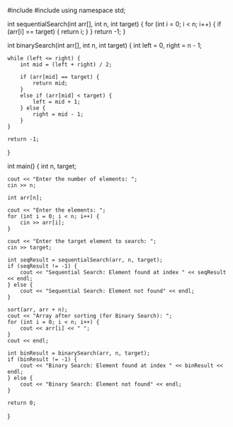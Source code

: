 #include <iostream>
#include <algorithm>
using namespace std;

int sequentialSearch(int arr[], int n, int target) {
    for (int i = 0; i < n; i++) {
        if (arr[i] == target) {
            return i;
        }
    }
    return -1;
}

int binarySearch(int arr[], int n, int target) {
    int left = 0, right = n - 1;
    
    while (left <= right) {
        int mid = (left + right) / 2;
        
        if (arr[mid] == target) {
            return mid;
        }
        else if (arr[mid] < target) {
            left = mid + 1;
        } else {
            right = mid - 1;
        }
    }
    
    return -1;
}

int main() {
    int n, target;

    cout << "Enter the number of elements: ";
    cin >> n;
    
    int arr[n];

    cout << "Enter the elements: ";
    for (int i = 0; i < n; i++) {
        cin >> arr[i];
    }

    cout << "Enter the target element to search: ";
    cin >> target;

    int seqResult = sequentialSearch(arr, n, target);
    if (seqResult != -1) {
        cout << "Sequential Search: Element found at index " << seqResult << endl;
    } else {
        cout << "Sequential Search: Element not found" << endl;
    }

    sort(arr, arr + n);
    cout << "Array after sorting (for Binary Search): ";
    for (int i = 0; i < n; i++) {
        cout << arr[i] << " ";
    }
    cout << endl;

    int binResult = binarySearch(arr, n, target);
    if (binResult != -1) {
        cout << "Binary Search: Element found at index " << binResult << endl;
    } else {
        cout << "Binary Search: Element not found" << endl;
    }

    return 0;
}
